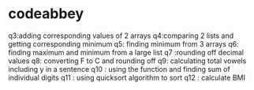 # codeabbey
q3:adding corresponding values of 2 arrays
q4:comparing 2 lists and getting corresponding minimum
q5: finding minimum from 3 arrays
q6: finding maximum and minimum from a large list
q7 :rounding off decimal values
q8: converting F to C and rounding off
q9: calculating total vowels including y in a sentence
q10 : using the function and finding sum of individual digits
q11 : using quicksort algorithm to sort 
q12 : calculate BMI
